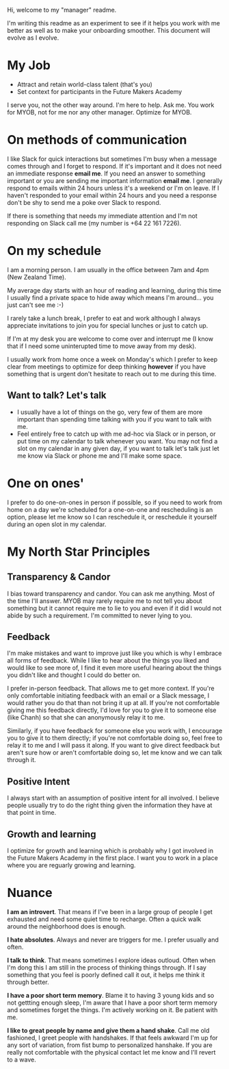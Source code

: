 Hi, welcome to my "manager" readme. 

I'm writing this readme as an experiment to see if it helps you work with me better as well as to make your onboarding smoother. This document will evolve as I evolve.

# My Job

- Attract and retain world-class talent (that's you)  
- Set context for participants in the Future Makers Academy

I serve you, not the other way around. I'm here to help. Ask me. You work for MYOB, not for me nor any other manager. Optimize for MYOB. 

# On methods of communication 

I like Slack for quick interactions but sometimes I'm busy when a message comes through and I forget to respond. If it's important and it does not need an immediate response **email me**. If you need an answer to something important or you are sending me important information **email me**. I generally respond to emails within 24 hours unless it's a weekend or I'm on leave. If I haven't responded to your email within 24 hours and you need a response don't be shy to send me a poke over Slack to respond.  

If there is something that needs my immediate attention and I'm not responding on Slack call me (my number is +64 22 161 7226).

# On my schedule 

I am a morning person.  I am usually in the office between 7am and 4pm (New Zealand Time). 

My average day starts with an hour of reading and learning, during this time I usually find a private space to hide away which means I'm around... you just can't see me :-)

I rarely take a lunch break, I prefer to eat and work although I always appreciate invitations to join you for special lunches or just to catch up.

If I'm at my desk you are welcome to come over and interrupt me (I know that if I need some uninterupted time to move away from my desk).  

I usually work from home once a week on Monday's which I prefer to keep clear from meetings to optimize for deep thinking **however** if you have something that is urgent don't hesitate to reach out to me during this time.

##  Want to talk? Let's talk

- I usually have a lot of things on the go, very few of them are more important than spending time talking with you if you want to talk with me.
- Feel entirely free to catch up with me ad-hoc via Slack or in person, or put time on my calendar to talk whenever you want. You may not find a slot on my calendar in any given day, if you want to talk let's talk just let me know via Slack or phone me and I'll make some space.  

# One on ones'

I prefer to do one-on-ones in person if possible, so if you need to work from home on a day we're scheduled for a one-on-one and rescheduling is an option, please let me know so I can reschedule it, or reschedule it yourself during an open slot in my calendar.

# My North Star Principles

## Transparency & Candor 

I bias toward transparency and candor. You can ask me anything. Most of the time I'll answer. MYOB may rarely require me to not tell you about something but it cannot require me to lie to you and even if it did I would not abide by such a requirement. I'm committed to never lying to you.

## Feedback

I'm make mistakes and want to improve just like you which is why I embrace all forms of feedback. While I like to hear about the things you liked and would like to see more of, I find it even more useful hearing about the things you didn't like and thought I could do better on.

I prefer in-person feedback. That allows me to get more context. If you're only comfortable initiating feedback with an email or a Slack message, I would rather you do that than not bring it up at all. If you're not comfortable giving me this feedback directly, I'd love for you to give it to someone else (like Chanh) so that she can anonymously relay it to me. 

Similarly, if you have feedback for someone else you work with, I encourage you to give it to them directly; if you're not comfortable doing so, feel free to relay it to me and I will pass it along. If you want to give direct feedback but aren't sure how or aren't comfortable doing so, let me know and we can talk through it.

## Positive Intent

I always start with an assumption of positive intent for all involved. I believe people usually try to do the right thing given the information they have at that point in time.

## Growth and learning

I optimize for growth and learning which is probably why I got involved in the Future Makers Academy in the first place. I want you to work in a place where you are reguarly growing and learning.

# Nuance 

**I am an introvert**. That means if I've been in a large group of people I get exhausted and need some quiet time to recharge. Often a quick walk around the neighborhood does is enough.  

**I hate absolutes**. Always and never are triggers for me. I prefer usually and often.

**I talk to think**. That means sometimes I explore ideas outloud. Often when I'm dong this I am still in the process of thinking things through. If I say something that you feel is poorly defined call it out, it helps me think it through better.

**I have a poor short term memory**. Blame it to having 3 young kids and so not gettting enough sleep, I'm aware that I have a poor short term memory and sometimes forget the things. I'm actively working on it. Be patient with me. 

**I like to great people by name and give them a hand shake**. Call me old fashioned, I greet people with handshakes. If that feels awkward I'm up for any sort of variation, from fist bump to personalized hanshake. If you are really not comfortable with the physical contact let me know and I'll revert to a wave.
